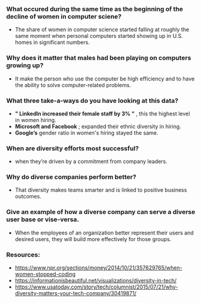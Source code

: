 ### What occured during the same time as the beginning of the decline of women in computer sciene?
- The share of women in computer science started falling at roughly the same moment when personal computers started showing up in U.S. homes in significant numbers.

### Why does it matter that males had been playing on computers growing up?
- It make the person who use the computer be high efficiency and to have the ability to solve computer-related problems.

### What three take-a-ways do you have looking at this data?
- **" LinkedIn increased their female staff by 3% "** , this the highest level in women hiring.
- **Microsoft and Facebook** ; expanded their ethnic diversity in hiring.
- **Google’s** gender ratio in women's hiring stayed the same.

### When are diversity efforts most successful?
- when they’re driven by a commitment from company leaders. 

### Why do diverse companies perform better?
- That diversity makes teams smarter and is linked to positive business outcomes.

### Give an example of how a diverse company can serve a diverse user base or vise-versa.
- When the employees of an organization better represent their users and desired users, they will build more effectively for those groups.

### Resources:
- https://www.npr.org/sections/money/2014/10/21/357629765/when-women-stopped-coding
- https://informationisbeautiful.net/visualizations/diversity-in-tech/
- https://www.usatoday.com/story/tech/columnist/2015/07/21/why-diversity-matters-your-tech-company/30419871/
